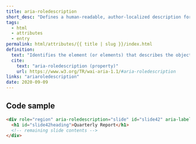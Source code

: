 ```yaml
---
title: aria-roledescription
short_desc: "Defines a human-readable, author-localized description for the role of an element."
tags:
  - html
  - attributes
  - entry
permalink: html/attributes/{{ title | slug }}/index.html
definition:
  text: "Identifies the element (or elements) that describes the object. "
  cite:
    text: "aria-roledescription (property)"
    url: https://www.w3.org/TR/wai-aria-1.1/#aria-roledescription
links: "ariaroledescription"
date: 2020-09-09
---
```


<h2 class="h3"><span>Code sample</span></h2>

```html
<div role="region" aria-roledescription="slide" id="slide42" aria-labelledby="slide42heading">
  <h1 id="slide42heading">Quarterly Report</h1>
  <!-- remaining slide contents -->
</div>
```
